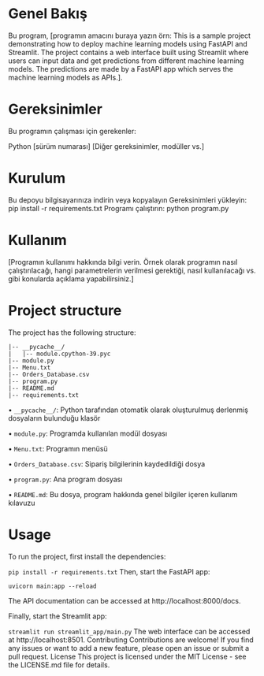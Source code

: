 
# Genel Bakış
Bu program, [programın amacını buraya yazın örn: This is a sample project demonstrating how to deploy machine learning models using FastAPI and Streamlit. The project contains a web interface built using Streamlit where users can input data and get predictions from different machine learning models. The predictions are made by a FastAPI app which serves the machine learning models as APIs.].

# Gereksinimler
Bu programın çalışması için gerekenler:

Python [sürüm numarası]
[Diğer gereksinimler, modüller vs.]

# Kurulum
Bu depoyu bilgisayarınıza indirin veya kopyalayın
Gereksinimleri yükleyin: pip install -r requirements.txt
Programı çalıştırın: python program.py

# Kullanım
[Programın kullanımı hakkında bilgi verin. Örnek olarak programın nasıl çalıştırılacağı, hangi parametrelerin verilmesi gerektiği, nasıl kullanılacağı vs. gibi konularda açıklama yapabilirsiniz.]

# Project structure
The project has the following structure:

```program/
|-- __pycache__/
|   |-- module.cpython-39.pyc
|-- module.py
|-- Menu.txt
|-- Orders_Database.csv
|-- program.py
|-- README.md
|-- requirements.txt

 ```

•	`__pycache__/`: Python tarafından otomatik olarak oluşturulmuş derlenmiş dosyaların bulunduğu klasör

•	`module.py`: Programda kullanılan modül dosyası

•	`Menu.txt`: Programın menüsü

•	`Orders_Database.csv`: Sipariş bilgilerinin kaydedildiği dosya

•	`program.py`: Ana program dosyası

•	`README.md`: Bu dosya, program hakkında genel bilgiler içeren kullanım kılavuzu



# Usage

To run the project, first install the dependencies:

```pip install -r requirements.txt```
Then, start the FastAPI app:
```cd app
uvicorn main:app --reload
```

The API documentation can be accessed at http://localhost:8000/docs.

Finally, start the Streamlit app:

```streamlit run streamlit_app/main.py```
The web interface can be accessed at http://localhost:8501.
Contributing
Contributions are welcome! If you find any issues or want to add a new feature, please open an issue or submit a pull request.
License
This project is licensed under the MIT License - see the LICENSE.md file for details.
